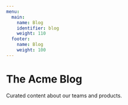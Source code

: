 ```yaml
---
menu: 
  main:
    name: Blog 
    identifier: blog 
    weight: 110
  footer:
    name: Blog 
    weight: 100
---
```


The Acme Blog
============

Curated content about our teams and products.
